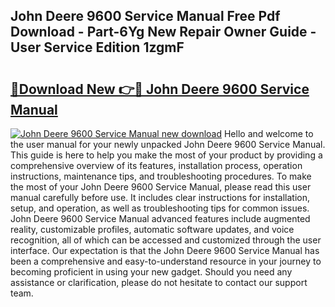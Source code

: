 ## John Deere 9600 Service Manual Free Pdf Download - Part-6Yg New Repair Owner Guide - User Service Edition 1zgmF

# <h2><a href="http://bc91229.oget.top/?id=John+Deere+9600+Service+Manual">🔗Download New 👉🔴 John Deere 9600 Service Manual</a></h2>

[![John Deere 9600 Service Manual new download](https://i.imgur.com/5g1atiW.png)](http://bc91229.oget.top/?id=John+Deere+9600+Service+Manual)
Hello and welcome to the user manual for your newly unpacked John Deere 9600 Service Manual. This guide is here to help you make the most of your product by providing a comprehensive overview of its features, installation process, operation instructions, maintenance tips, and troubleshooting procedures. To make the most of your John Deere 9600 Service Manual, please read this user manual carefully before use. It includes clear instructions for installation, setup, and operation, as well as troubleshooting tips for common issues. John Deere 9600 Service Manual advanced features include augmented reality, customizable profiles, automatic software updates, and voice recognition, all of which can be accessed and customized through the user interface. Our expectation is that the John Deere 9600 Service Manual has been a comprehensive and easy-to-understand resource in your journey to becoming proficient in using your new gadget. Should you need any assistance or clarification, please do not hesitate to contact our support team.
